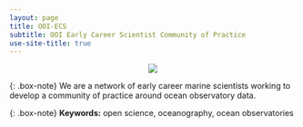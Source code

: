 ```yaml
---
layout: page
title: OOI-ECS
subtitle: OOI Early Career Scientist Community of Practice
use-site-title: true
---
```

 <p align="center">
  <img src="/img/ocean_sm.jpg">
</p>


{: .box-note}
We are a network of early career marine scientists working to develop a community of practice around ocean observatory data.

{: .box-note}
**Keywords:** open science, oceanography, ocean observatories
